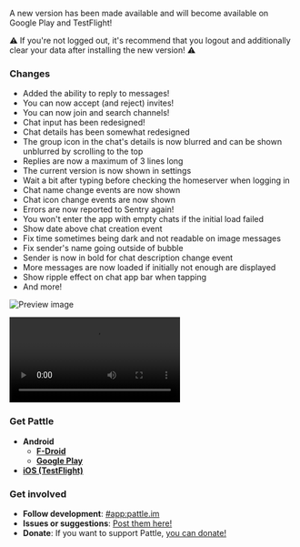 A new version has been made available and will become
available on Google Play and TestFlight!

⚠️ If you're not logged out, it's recommend that
you logout and additionally clear your data after installing the new version! ⚠️

### Changes
- Added the ability to reply to messages!
- You can now accept (and reject) invites!
- You can now join and search channels!
- Chat input has been redesigned!
- Chat details has been somewhat redesigned
- The group icon in the chat's details is now blurred and can be
  shown unblurred by scrolling to the top
- Replies are now a maximum of 3 lines long
- The current version is now shown in settings
- Wait a bit after typing before checking the homeserver when logging in
- Chat name change events are now shown
- Chat icon change events are now shown
- Errors are now reported to Sentry again!
- You won't enter the app with empty chats if the initial load failed
- Show date above chat creation event
- Fix time sometimes being dark and not readable on image messages
- Fix sender's name going outside of bubble
- Sender is now in bold for chat description change event
- More messages are now loaded if initially not enough are displayed
- Show ripple effect on chat app bar when tapping
- And more!

![Preview image](https://git.pattle.im/pattle/app/raw/v0.17.0/CHANGELOG/0.17.0.png)

![Preview video](https://git.pattle.im/pattle/app/raw/v0.17.0/CHANGELOG/0.17.0.mp4)

### Get Pattle

- **Android**
    - **[F-Droid](https://f-droid.org/en/packages/im.pattle.app/)**
    - **[Google Play](https://play.google.com/store/apps/details?id=im.pattle.app)**
- **[iOS (TestFlight)](https://testflight.apple.com/join/uTytydST)**

### Get involved

- **Follow development**: [#app:pattle.im](https://matrix.to/#/#app:pattle.im)
- **Issues or suggestions**: [Post them here!](https://git.pattle.im/pattle/app/issues)
- **Donate**: If you want to support Pattle, [you can donate!](https://liberapay.com/wilko/)

